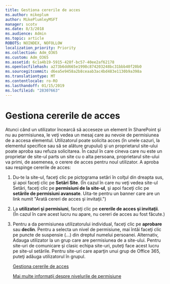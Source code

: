 ```yaml
---
title: Gestiona cererile de acces
ms.author: mikeplum
author: MikePlumleyMSFT
manager: scotv
ms.date: 8/3/2018
ms.audience: Admin
ms.topic: article
ROBOTS: NOINDEX, NOFOLLOW
localization_priority: Priority
ms.collection: Adm_O365
ms.custom: Adm_O365
ms.assetid: 6c1a4b19-5915-428f-bc57-40ee2af62178
ms.openlocfilehash: a273b6dd665e1998c874203248bc31bbb40f20b0
ms.sourcegitcommit: d6ea5e9458a2b8ceaab3ac4bd483e1130b9a398a
ms.translationtype: MT
ms.contentlocale: ro-RO
ms.lasthandoff: 01/15/2019
ms.locfileid: "28307663"
---
```

# <a name="manage-access-requests"></a>Gestiona cererile de acces

Atunci când un utilizator încearcă să acceseze un element în SharePoint şi nu au permisiunea, le veţi vedea un mesaj care au nevoie de permisiunea de a accesa elementul. Utilizatorul poate solicita acces (în unele cazuri, la elementul specifice sau să se alăture grupului) şi un proprietarul site-ului poate aproba sau refuza solicitarea. În cazul în care cineva care nu este un proprietar de site-ul parts un site cu o alta persoana, proprietarul site-ului va primi, de asemenea, o cerere de acces pentru noul utilizator. A aproba sau respinge cererile de acces:
  
1. Du-te la site-ul, faceţi clic pe pictograma setări în colţul din dreapta sus, şi apoi faceţi clic pe **Setări Site**. (În cazul în care nu veţi vedea site-ul Setări, faceţi clic pe **permisiuni de la site-ul**, şi apoi faceţi clic pe **setările de permisiuni avansate**. Uita-te pentru un banner care are un link numit "Arată cereri de acces şi invitaţii.")
    
2. La **utilizatori şi permisiuni**, faceţi clic pe **cererile de acces şi invitaţii**. (În cazul în care acest lucru nu apare, nu cereri de acces au fost făcute.)
    
3. Pentru a da permisiunea utilizatorului individual, faceţi clic pe **aprobare** sau **declin**. Pentru a selecta un nivel de permisiune, mai întâi faceţi clic pe puncte de suspensie (...) din dreptul numelui persoanei. Alternativ, Adauga utilizator la un grup care are permisiunea de a site-ului. Pentru site-uri de comunicare şi clasic echipa site-uri, puteţi face acest lucru pe site-ul setările. Pentru site-uri care aparţin unui grup de Office 365, puteţi adăuga utilizatorul în grupul.
    
    [Gestiona cererile de acces](https://go.microsoft.com/fwlink/?linkid=2008747)
    
    [Mai multe informaţii despre nivelurile de permisiune](https://go.microsoft.com/fwlink/?linkid=867071)
    

